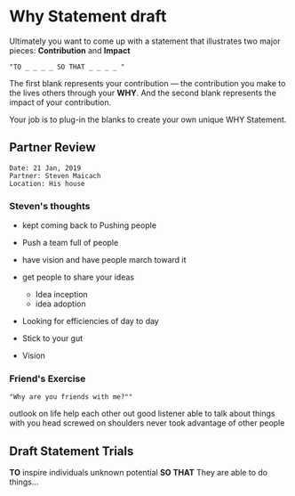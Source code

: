 # Why Statement draft

Ultimately you want to come up with a statement that illustrates two major pieces: **Contribution** and **Impact**

    "TO _ _ _ _ SO THAT _ _ _ _ "

The first blank represents your contribution — the contribution you make to the lives others through your **WHY**. And the second blank represents the impact of your contribution.

Your job is to plug-in the blanks to create your own unique WHY Statement.


## Partner Review

    Date: 21 Jan, 2019
    Partner: Steven Maicach
    Location: His house

### Steven's thoughts

* kept coming back to Pushing people

* Push a team full of people

* have vision and have people march toward it

* get people to share your ideas
  * Idea inception
  * idea adoption

* Looking for efficiencies of day to day

* Stick to your gut

* Vision

### Friend's Exercise

    "Why are you friends with me?""

outlook on life
help each other out
good listener
able to talk about things with you
head screwed on shoulders
never took advantage of other people


## Draft Statement Trials

**TO** inspire individuals unknown potential **SO THAT** They are able to do things...
